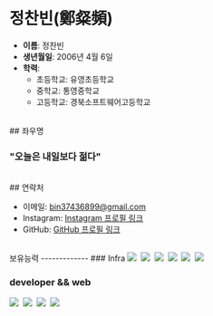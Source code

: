 정찬빈(鄭粲頻)
=============

- **이름**: 정찬빈
- **생년월일**: 2006년 4월 6일
- **학력**:
  - 초등학교: 유영초등학교
  - 중학교: 통영중학교
  - 고등학교: 경북소프트웨어고등학교
</br>
## 좌우명

### "오늘은 내일보다 젊다"
</br>
## 연락처

- 이메일: <a href="mailto:bin37436899@gmail.com" target="_blank">bin37436899@gmail.com</a>
- Instagram: <a href="https://www.instagram.com/chan_bin0406" target="_blank">Instagram 프로필 링크</a>
- GitHub: <a href="https://github.com/icerice06" target="_blank">GitHub 프로필 링크</a>
</br>
보유능력
-------------
### Infra
<img src="https://img.shields.io/badge/AWS-232F3E?style=for-the-badge&logo=amazonaws&logoColor=white">&nbsp;
<img src="https://img.shields.io/badge/terraform-844FBA?style=for-the-badge&logo=terraform&logoColor=white">&nbsp;
<img src="https://img.shields.io/badge/Docker-2496ED?style=for-the-badge&logo=docker&logoColor=white">&nbsp;
<img src="https://img.shields.io/badge/linux-FCC624?style=for-the-badge&logo=linux&logoColor=white">&nbsp;
<img src="https://img.shields.io/badge/vmware-607078?style=for-the-badge&logo=vmware&logoColor=white">&nbsp;
<img src="https://img.shields.io/badge/raspberrypi-A22846?style=for-the-badge&logo=raspberrypi&logoColor=white">

### developer && web
<img src="https://img.shields.io/badge/Python-3776AB?style=for-the-badge&logo=Python&logoColor=white">&nbsp;
<img src="https://img.shields.io/badge/c++-00599C?style=for-the-badge&logo=cplusplus&logoColor=white">&nbsp;
<img src="https://img.shields.io/badge/html-E34F26?style=for-the-badge&logo=html5&logoColor=white">&nbsp;
<img src="https://img.shields.io/badge/css-1572B6?style=for-the-badge&logo=css3&logoColor=white">


